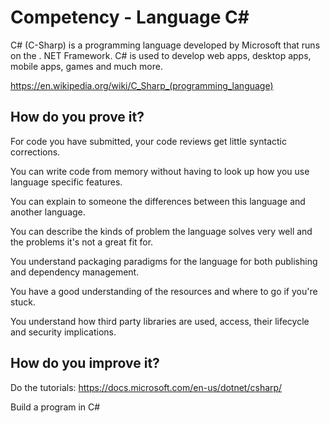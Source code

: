 # Competency - Language C#

C# (C-Sharp) is a programming language developed by Microsoft that runs on the . NET Framework. C# is used to develop web apps, desktop apps, mobile apps, games and much more.

https://en.wikipedia.org/wiki/C_Sharp_(programming_language)

## How do you prove it?

For code you have submitted, your code reviews get little syntactic corrections.

You can write code from memory without having to look up how you use language specific features.

You can explain to someone the differences between this language and another language.

You can describe the kinds of problem the language solves very well and the problems it's not a great fit for.

You understand packaging paradigms for the language for both publishing and dependency management.

You have a good understanding of the resources and where to go if you're stuck.

You understand how third party libraries are used, access, their lifecycle and security implications.

## How do you improve it?

Do the tutorials: https://docs.microsoft.com/en-us/dotnet/csharp/

Build a program in C#
